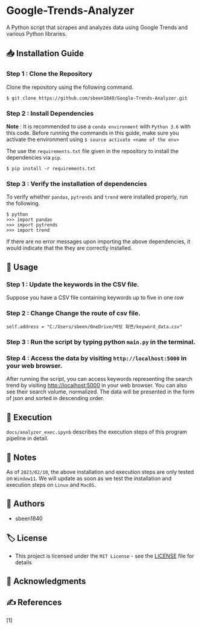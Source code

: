 # **Google-Trends-Analyzer**

A Python script that scrapes and analyzes data using Google Trends and various Python libraries.

## 📥 Installation Guide

### Step 1 : Clone the Repository

Clone the repository using the following command.

```
$ git clone https://github.com/sbeen1840/Google-Trends-Analyzer.git
```

### Step 2 : Install Dependencies

**Note** : It is recommended to use a `conda environment` with `Python 3.6` with this code. Before running the commands in this guide, make sure you activate the environment using `$ source activate <name of the env>`

The use the `requirements.txt` file given in the repository to install the dependencies via `pip`.

```
$ pip install -r requirements.txt
```

### Step 3 : Verify the installation of dependencies

To verify whether `pandas`, `pytrends` and `trend` were installed properly, run the following.

```
$ python
>>> import pandas
>>> import pytrends
>>> import trend
```

If there are no error messages upon importing the above dependencies, it would indicate that the they are correctly installed.

## 🔎 Usage

### Step 1 : Update the keywords in the CSV file.

Suppose you have a CSV file containing keywords up to five in one row

### Step 2 : Change Change the route of csv file.

```
self.address = "C:/Users/sbeen/OneDrive/바탕 화면/keyword_data.csv"
```
### Step 3 : Run the script by typing python `main.py` in the terminal.

### Step 4 : Access the data by visiting `http://localhost:5000` in your web browser.

After running the script, you can access keywords representing the search trend by visiting [http://localhost:5000](http://localhost:5000/) in your web browser. You can also see their search volume, normalized. The data will be presented in the form of  json and sorted in descending order.

## 📑 Execution

`docs/analyzer_exec.ipynb` describes the execution steps of this program pipeline in detail.

## 📌 Notes

As of `2023/02/10`, the above installation and execution steps are only tested on `Window11`. We will update as soon as we test the installation and execution steps on `Linux` and `MacOS`.

## 👤 Authors

- sbeen1840

## 🏷 License

- This project is licensed under the `MIT License` - see the [LICENSE](notion://www.notion.so/LICENSE) file for details

## 🙏 Acknowledgments

## ✍ References

[1]
